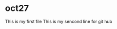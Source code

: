 # oct27
This is my first file
This is my sencond line for git hub

<This is my branch repository>
<This is my 2nd line of branch repository>
<This is my 3rd line on 2nd november to update/>
